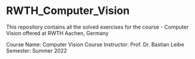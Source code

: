 # RWTH_Computer_Vision
This repository contains all the solved exercises for the course - Computer Vision offered at RWTH Aachen, Germany

Course Name: Computer Vision 
Course Instructor: Prof. Dr. Bastian Leibe
Semester: Summer 2022


